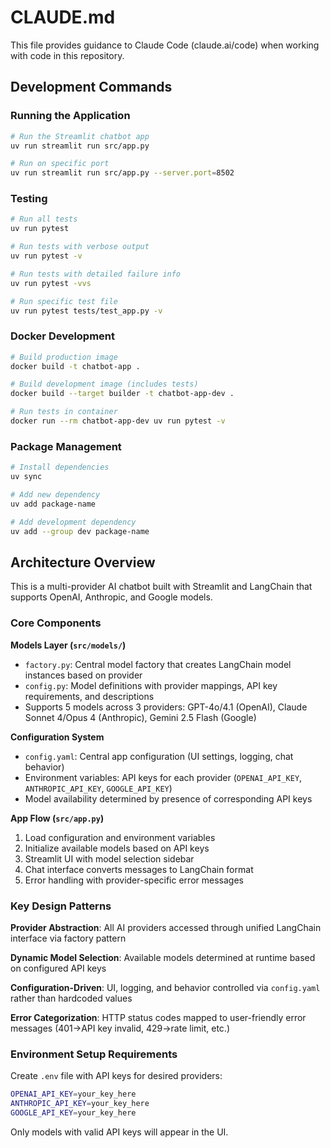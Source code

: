 # CLAUDE.md

This file provides guidance to Claude Code (claude.ai/code) when working with code in this repository.

## Development Commands

### Running the Application
```bash
# Run the Streamlit chatbot app
uv run streamlit run src/app.py

# Run on specific port
uv run streamlit run src/app.py --server.port=8502
```

### Testing
```bash
# Run all tests
uv run pytest

# Run tests with verbose output
uv run pytest -v

# Run tests with detailed failure info
uv run pytest -vvs

# Run specific test file
uv run pytest tests/test_app.py -v
```

### Docker Development
```bash
# Build production image
docker build -t chatbot-app .

# Build development image (includes tests)
docker build --target builder -t chatbot-app-dev .

# Run tests in container
docker run --rm chatbot-app-dev uv run pytest -v
```

### Package Management
```bash
# Install dependencies
uv sync

# Add new dependency
uv add package-name

# Add development dependency
uv add --group dev package-name
```

## Architecture Overview

This is a multi-provider AI chatbot built with Streamlit and LangChain that supports OpenAI, Anthropic, and Google models.

### Core Components

**Models Layer (`src/models/`)**
- `factory.py`: Central model factory that creates LangChain model instances based on provider
- `config.py`: Model definitions with provider mappings, API key requirements, and descriptions
- Supports 5 models across 3 providers: GPT-4o/4.1 (OpenAI), Claude Sonnet 4/Opus 4 (Anthropic), Gemini 2.5 Flash (Google)

**Configuration System**
- `config.yaml`: Central app configuration (UI settings, logging, chat behavior)
- Environment variables: API keys for each provider (`OPENAI_API_KEY`, `ANTHROPIC_API_KEY`, `GOOGLE_API_KEY`)
- Model availability determined by presence of corresponding API keys

**App Flow (`src/app.py`)**
1. Load configuration and environment variables
2. Initialize available models based on API keys
3. Streamlit UI with model selection sidebar
4. Chat interface converts messages to LangChain format
5. Error handling with provider-specific error messages

### Key Design Patterns

**Provider Abstraction**: All AI providers accessed through unified LangChain interface via factory pattern

**Dynamic Model Selection**: Available models determined at runtime based on configured API keys

**Configuration-Driven**: UI, logging, and behavior controlled via `config.yaml` rather than hardcoded values

**Error Categorization**: HTTP status codes mapped to user-friendly error messages (401→API key invalid, 429→rate limit, etc.)

### Environment Setup Requirements

Create `.env` file with API keys for desired providers:
```bash
OPENAI_API_KEY=your_key_here
ANTHROPIC_API_KEY=your_key_here  
GOOGLE_API_KEY=your_key_here
```

Only models with valid API keys will appear in the UI.